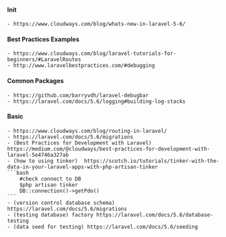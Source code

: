 #### Init
    - https://www.cloudways.com/blog/whats-new-in-laravel-5-6/
#### Best Practices Examples
    - https://www.cloudways.com/blog/laravel-tutorials-for-beginners/#LaravelRoutes
    - http://www.laravelbestpractices.com/#debugging
#### Common Packages
    - https://github.com/barryvdh/laravel-debugbar
    - https://laravel.com/docs/5.6/logging#building-log-stacks
#### Basic
    - https://www.cloudways.com/blog/routing-in-laravel/
    - https://laravel.com/docs/5.6/migrations
    - (Best Practices for Development with Laravel) https://medium.com/@cloudways/best-practices-for-development-with-laravel-5e4746a327ab
    - (how to using tinker)  https://scotch.io/tutorials/tinker-with-the-data-in-your-laravel-apps-with-php-artisan-tinker
    ```bash
        #check connect to DB
        $php artisan tinker
        DB::connection()->getPdo()
    ```
    - (version control database schema) https://laravel.com/docs/5.6/migrations
    - (testing database) factory https://laravel.com/docs/5.6/database-testing
    - (data seed for testing) https://laravel.com/docs/5.6/seeding
    
